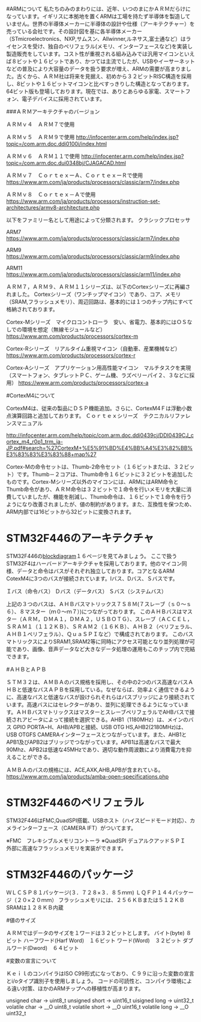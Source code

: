 #ARMについて
私たちのみのまわりには、近年、いつのまにかＡＲＭだらけになっています。イギリスに本拠地を置くARMは工場を持たず半導体を製造していません。世界の半導体メーカーに半導体の設計や仕様（アーキテクチャー）を売っている会社です。その設計図を基に各半導体メーカー（STmicroelectronics、NXP,サムスン、Allwinner,ルネサス,富士通など）はライセンスを受け、独自のペリフェラル(メモリ、インターフェースなど)を実装し製造販売をしています。コスト性が重視される組み込みでは汎用マイコンといえば８ビットや１６ビットであり、かつては主流でしたが、USBやイーサーネットなどの普及により大容量のデータを扱う要求が増え、ARMの需要が高まりました。古くから、ＡＲＭ社は将来を見据え、初めから３２ビットRISC構造を採用し、8ビットや１６ビットマイコンと比べすっきりした構造となっております。64ビット版も登場しております。現在では、ありとあらゆる家電、スマートフォン、電子デバイスに採用されています。

###ＡＲＭアーキテクチャのバージョン

ＡＲＭｖ４　ＡＲＭ７で使用

ＡＲＭｖ５　ＡＲＭ９で使用
http://infocenter.arm.com/help/index.jsp?topic=/com.arm.doc.ddi0100i/index.html

ＡＲＭｖ６　ＡＲＭ１１で使用
http://infocenter.arm.com/help/index.jsp?topic=/com.arm.doc.dui0348bj/CJAGACAD.html

ＡＲＭｖ７　ＣｏｒｔｅｘーＡ、ＣｏｒｔｅｘーＲで使用
https://www.arm.com/ja/products/processors/classic/arm7/index.php

ＡＲＭｖ８　Ｃｏｒｔｅｘ－Ａで使用
https://www.arm.com/ja/products/processors/instruction-set-architectures/armv8-architecture.php

以下をファミリー名として用途によって分類されます。
クラシックプロセッサ

ARM7
https://www.arm.com/ja/products/processors/classic/arm7/index.php

ARM9
https://www.arm.com/ja/products/processors/classic/arm9/index.php

ARM11
https://www.arm.com/ja/products/processors/classic/arm11/index.php

ＡＲＭ７，ＡＲＭ９、ＡＲＭ１１シリーズは、以下のCortexシリーズに再編されました。
Cortexシリーズ（ワンチップマイコン）であり、コア、メモリ（SRAM,フラッシュメモリ）、周辺回路は、基本的には１つのチップ内にすべて格納されております。

Cortex-Mシリーズ　マイクロコントローラ　安い、省電力、基本的にはＯＳなしでの環境を想定（無線モジュールなど）
https://www.arm.com/products/processors/cortex-m

Cortex-Rシリーズ　リアルタイム重視マイコン（自動車、産業機械など）
https://www.arm.com/products/processors/cortex-r

Cortex-Aシリーズ　アプリケーション用高性能マイコン　マルチタスクを実現（スマートフォン、タブレットＰＣ、ゲーム機、ラズベリーパイ２、３などに採用）
https://www.arm.com/products/processors/cortex-a

#CortexM4について

CortexM4は、従来の製品にＤＳＰ機能追加。さらに、CortexM4Ｆは浮動小数点演算回路と追加しております。
Ｃｏｒｔｅｘシリーズ　テクニカルリファレンスマニュアル

http://infocenter.arm.com/help/topic/com.arm.doc.ddi0439cj/DDI0439CJ_cortex_m4_r0p1_trm_ja-JP.pdf#search=%27CortexM+%E5%91%BD%E4%BB%A4%E3%82%BB%E3%83%83%E3%83%88+map%27

Cortex-Mの命令セットは、Thumb-2命令セット（１６ビットまたは、３２ビット）です。Thumb－２コアは、Thumb命令１６ビットに３２ビットを追加したものです。Cortex-Mシリーズ以外のマイコンには、ARMにはARM命令とThumb命令があり、ＡＲＭ命令は３２ビットで１命令を行いメモリを大量に消費していましたが、機能を削減し、Thumb命令は、１６ビットで１命令を行うようになり改善されましたが、値の制約があります。また、互換性を保つため、ARM内部では16ビットから32ビットに変換されます。

# STM32F446のアーキテクチャ

STM32F446の[blockdiagram](http://www.st.com/content/ccc/resource/technical/document/datasheet/65/cb/75/50/53/d6/48/24/DM00141306.pdf/files/DM00141306.pdf/jcr:content/translations/en.DM00141306.pdf)１６ページを見てみましょう。
ここで扱うSTM32F4はハーバードアーキテクチャを採用しております。他のマイコン同様、データと命令はバスがそれぞれ独立しております。コアとなるARM CotexM4に3つのバスが接続されています。Iバス、Dバス、Ｓバスです。

Ｉバス（命令バス）
Ｄバス（データバス）
Ｓバス（システムバス）

上記の３つのバスは、ＡＨＢバスマトリックス７Ｓ８Ｍ(７スレーブ（ｓ０～ｓ６）、８マスター（ｍ０～ｍ７）)につながっております。
このＡＨＢバスはマスター（ＡＲＭ，ＤＭＡ１，ＤＭＡ２，ＵＳＢＯＴＧ）、スレーブ（ＡＣＣＥＬ，ＳＲＡＭ１（１１２ＫＢ）、ＳＲＡＭ２（１６ＫＢ）、ＡＨＢ２（ペリフェラル、ＡＨＢ１ペリフェラル）、ＱｕａＳＰＩなど）で構成されております。
このバスマトリックスによりSRAM1,SRAM2等に同時にアクセス可能となり並列処理が可能であり、画像、音声データなど大きなデータ処理の運用もこのチップ内で完結できます。

#ＡＨＢとＡＰＢ

ＳＴＭ３２は、ＡＭＢＡのバス規格を採用し、その中の2つのバス高速なバスＡＨＢと低速なバスＡＰＢを採用している。なぜならば、効率よく通信できるように、高速なバスと低速なバスが設けられそれらはバスブリッジにより接続されています。高速バスにはセレクターがあり、並列に処理できるようになっています。ＡＨＢバスマトリックスはマスターとスレーブペリフェラルでAHBバスで接続されアビータによって接続を選択できる。AHB1（1180MHz）は、メインのバス GPIO PORTA~H、AHB/APBと接続、USB OTG HS,AHB2(2180MHz)は、USB OTGFS CAMERAインターフェースとつながっています。また、AHB1とAPB1及びAPB2はブリッジでつながっています。APB1は高速なバスで最大90Mhz、APB2は低速な45MHzであり、適切な動作周波数により消費電力を抑えることができる。

ＡＭＢＡのバスの規格には、ACE,AXK,AHB,APBが含まれている。
https://www.arm.com/ja/products/amba-open-specifications.php

# STM32F446のペリフェラル

STM32F446はFMC,QuadSPI搭載、USBホスト（ハイスピードモード対応）、カメラインターフェース（CAMERA IFT）がついてます。

※FMC　フレキシブルメモリコントーラ
※QuadSPI デュアルクアッドＳＰＩ　外部に高速なフラッシュメモリを実装ができます。

# STM32F446のパッケージ

ＷＬＣＳＰ８１パッケージ(３．７２８×３．８５ｍｍ)
ＬＱＦＰ１４４パッケージ（２０×２０ｍｍ）
フラッシュメモリには、２５６ＫＢまたは５１２ＫＢ
SRAMは１２８ＫＢ内蔵

#値のサイズ

ＡＲＭではデータのサイズを１ワードは３２ビットとします。
バイト(byte) ８ビット
ハーフワード(Harf Word)　１６ビット
ワード(Word)　３２ビット
ダブルワード(Dword)　６４ビット

#変数の宣言について

ＫｅｉｌのコンパイラはISO C99形式になっており、Ｃ９９に沿った変数の宣言とi/oタイプ識別子を使用しましょう。
コードの可読性と、コンパイラ環境による違い対策、ほかのARMチップへの移植性が高まります。

unsigned char -> uint8_t
unsigned short -> uint16_t
uisigned long -> uint32_t
volatile char -> __O uint8_t
volatile short -> __O uint16_t
volatile long -> __O uint32_t
